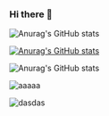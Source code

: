 ### Hi there 👋

<!--
**longyanjiang/longyanjiang** is a ✨ _special_ ✨ repository because its `README.md` (this file) appears on your GitHub profile.

Here are some ideas to get you started:

- 🔭 I’m currently working on ...
- 🌱 I’m currently learning ...
- 👯 I’m looking to collaborate on ...
- 🤔 I’m looking for help with ...
- 💬 Ask me about ...
- 📫 How to reach me: ...
- 😄 Pronouns: ...
- ⚡ Fun fact: ...
-->
![Anurag's GitHub stats](https://github-readme-stats.vercel.app/api?username=longyanjiang&show_icons=true&theme=radical&locale=cn&hide=contribs,prs)

[![Anurag's GitHub stats](https://github-readme-stats.vercel.app/api?username=longyanjiang&show_icons=true&theme=radical)](https://github.com/anuraghazra/github-readme-stats)

![Anurag's GitHub stats](https://github-readme-stats.vercel.app/api?username=longyanjiang&count_private=true&show_icons=true&theme=radical)

![aaaaa](https://github-readme-stats.vercel.app/api?username=longyanjiang&hide_border=true&show_icons=true&include_all_commits=true&line_height=21&bg_color=0,EC6C6C,FFD479,FFFC79,73FA79&theme=buefy&locale=cn)

![dasdas](https://github-readme-stats.vercel.app/api/top-langs/?username=zhangquanming&hide_border=true&layout=compact&bg_color=0,73FA79,73FDFF,D783FF&theme=buefy&locale=cn)
